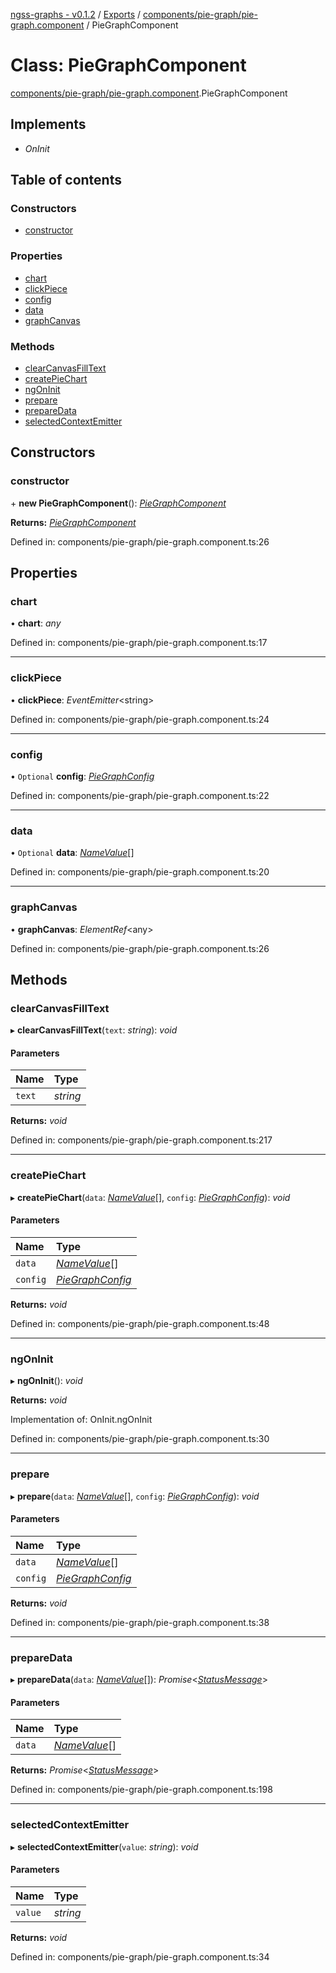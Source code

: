 [ngss-graphs - v0.1.2](../README.md) / [Exports](../modules.md) / [components/pie-graph/pie-graph.component](../modules/components_pie_graph_pie_graph_component.md) / PieGraphComponent

# Class: PieGraphComponent

[components/pie-graph/pie-graph.component](../modules/components_pie_graph_pie_graph_component.md).PieGraphComponent

## Implements

- *OnInit*

## Table of contents

### Constructors

- [constructor](components_pie_graph_pie_graph_component.piegraphcomponent.md#constructor)

### Properties

- [chart](components_pie_graph_pie_graph_component.piegraphcomponent.md#chart)
- [clickPiece](components_pie_graph_pie_graph_component.piegraphcomponent.md#clickpiece)
- [config](components_pie_graph_pie_graph_component.piegraphcomponent.md#config)
- [data](components_pie_graph_pie_graph_component.piegraphcomponent.md#data)
- [graphCanvas](components_pie_graph_pie_graph_component.piegraphcomponent.md#graphcanvas)

### Methods

- [clearCanvasFillText](components_pie_graph_pie_graph_component.piegraphcomponent.md#clearcanvasfilltext)
- [createPieChart](components_pie_graph_pie_graph_component.piegraphcomponent.md#createpiechart)
- [ngOnInit](components_pie_graph_pie_graph_component.piegraphcomponent.md#ngoninit)
- [prepare](components_pie_graph_pie_graph_component.piegraphcomponent.md#prepare)
- [prepareData](components_pie_graph_pie_graph_component.piegraphcomponent.md#preparedata)
- [selectedContextEmitter](components_pie_graph_pie_graph_component.piegraphcomponent.md#selectedcontextemitter)

## Constructors

### constructor

\+ **new PieGraphComponent**(): [*PieGraphComponent*](components_pie_graph_pie_graph_component.piegraphcomponent.md)

**Returns:** [*PieGraphComponent*](components_pie_graph_pie_graph_component.piegraphcomponent.md)

Defined in: components/pie-graph/pie-graph.component.ts:26

## Properties

### chart

• **chart**: *any*

Defined in: components/pie-graph/pie-graph.component.ts:17

___

### clickPiece

• **clickPiece**: *EventEmitter*<string\>

Defined in: components/pie-graph/pie-graph.component.ts:24

___

### config

• `Optional` **config**: [*PieGraphConfig*](../interfaces/interfaces_config_piegraphconfig_interface.piegraphconfig.md)

Defined in: components/pie-graph/pie-graph.component.ts:22

___

### data

• `Optional` **data**: [*NameValue*](../interfaces/interfaces_data_namevalue_interface.namevalue.md)[]

Defined in: components/pie-graph/pie-graph.component.ts:20

___

### graphCanvas

• **graphCanvas**: *ElementRef*<any\>

Defined in: components/pie-graph/pie-graph.component.ts:26

## Methods

### clearCanvasFillText

▸ **clearCanvasFillText**(`text`: *string*): *void*

#### Parameters

| Name | Type |
| :------ | :------ |
| `text` | *string* |

**Returns:** *void*

Defined in: components/pie-graph/pie-graph.component.ts:217

___

### createPieChart

▸ **createPieChart**(`data`: [*NameValue*](../interfaces/interfaces_data_namevalue_interface.namevalue.md)[], `config`: [*PieGraphConfig*](../interfaces/interfaces_config_piegraphconfig_interface.piegraphconfig.md)): *void*

#### Parameters

| Name | Type |
| :------ | :------ |
| `data` | [*NameValue*](../interfaces/interfaces_data_namevalue_interface.namevalue.md)[] |
| `config` | [*PieGraphConfig*](../interfaces/interfaces_config_piegraphconfig_interface.piegraphconfig.md) |

**Returns:** *void*

Defined in: components/pie-graph/pie-graph.component.ts:48

___

### ngOnInit

▸ **ngOnInit**(): *void*

**Returns:** *void*

Implementation of: OnInit.ngOnInit

Defined in: components/pie-graph/pie-graph.component.ts:30

___

### prepare

▸ **prepare**(`data`: [*NameValue*](../interfaces/interfaces_data_namevalue_interface.namevalue.md)[], `config`: [*PieGraphConfig*](../interfaces/interfaces_config_piegraphconfig_interface.piegraphconfig.md)): *void*

#### Parameters

| Name | Type |
| :------ | :------ |
| `data` | [*NameValue*](../interfaces/interfaces_data_namevalue_interface.namevalue.md)[] |
| `config` | [*PieGraphConfig*](../interfaces/interfaces_config_piegraphconfig_interface.piegraphconfig.md) |

**Returns:** *void*

Defined in: components/pie-graph/pie-graph.component.ts:38

___

### prepareData

▸ **prepareData**(`data`: [*NameValue*](../interfaces/interfaces_data_namevalue_interface.namevalue.md)[]): *Promise*<[*StatusMessage*](models_calls_statusmessage_model.statusmessage.md)\>

#### Parameters

| Name | Type |
| :------ | :------ |
| `data` | [*NameValue*](../interfaces/interfaces_data_namevalue_interface.namevalue.md)[] |

**Returns:** *Promise*<[*StatusMessage*](models_calls_statusmessage_model.statusmessage.md)\>

Defined in: components/pie-graph/pie-graph.component.ts:198

___

### selectedContextEmitter

▸ **selectedContextEmitter**(`value`: *string*): *void*

#### Parameters

| Name | Type |
| :------ | :------ |
| `value` | *string* |

**Returns:** *void*

Defined in: components/pie-graph/pie-graph.component.ts:34
